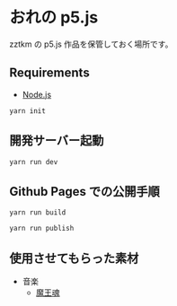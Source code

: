# おれの p5.js

zztkm の p5.js 作品を保管しておく場所です。

## Requirements

- [Node.js](https://nodejs.org/ja/)

```shell
yarn init
```

## 開発サーバー起動

```shell
yarn run dev
```

## Github Pages での公開手順

```shell
yarn run build

yarn run publish
```

## 使用させてもらった素材

- 音楽
	- [魔王魂](https://maou.audio/)